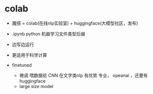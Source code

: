 # colab
- 魔搭 = colab(在线nlp实验室) + huggingface(大模型社区，发布)
- .ipynb python 机器学习文件类型后缀
 - 边写边运行
 - 更适用于科学计算


- finetuned
  - 微调  喂数据给 CNN
    在文字类nlp 有优势
    专业， opeanai ，还要有huggingface
  - large size model 